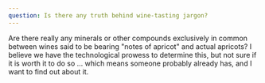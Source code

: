 ```yaml
---
question: Is there any truth behind wine-tasting jargon?
---
```


Are there really any minerals or other compounds exclusively in common between wines said to be bearing "notes of apricot" and actual apricots? I believe we have the technological prowess to determine this, but not sure if it is worth it to do so … which means someone probably already has, and I want to find out about it.
